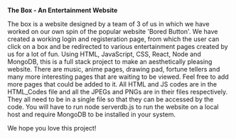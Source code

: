 **The Box - An Entertainment Website**

The box is a website designed by a team of 3 of us in which we have worked on our own spin of the popular website 'Bored Button'.
We have created a working login and registeration page, from which the user can click on a box and be redirected to various entertainment pages created by us for a lot of fun.
Using HTML, JavaScript, CSS, React, Node and MongoDB, this is a full stack project to make an aesthetically pleasing website.
There are music, anime pages, drawing pad, fortune tellers and many more interesting pages that are waiting to be viewed.
Feel free to add more pages that could be added to it.
All HTML and JS codes are in the HTML_Codes file and all the JPEGs and PNGs are in their files respectively.
They all need to be in a single file so that they can be accessed by the code.
You will have to run node serverdb.js to run the website on a local host and require MongoDB to be installed in your system.

We hope you love this project!
